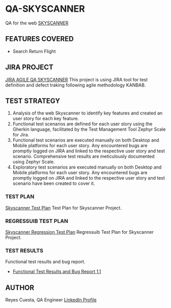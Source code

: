 # QA-SKYSCANNER
QA for the web [SKYSCANNER](https://skyscanner.com)

## FEATURES COVERED
* Search Return Flight


## JIRA PROJECT
[JIRA AGILE QA SKYSCANNER](https://bootcampqareyes.atlassian.net/jira/software/projects/QS/boards/3)
This project is using JIRA tool for test definition and defect traking following agile methodology KANBAB.



## TEST STRATEGY

1. Analysis of the web Skyscanner to identify key features and created an user story for each key feature.
2. Functional test scenarios are defined for each user story using the Gherkin language, facilitated by the Test Management Tool Zephyr Scale for Jira.
3. Functional test scenarios are executed manually on both Desktop and Mobile platforms for each user story. Any encountered bugs are promptly logged on JIRA and linked to the respective user story and test scenario. Comprehensive test results are meticulously documented using Zephyr Scale.
4. Exploratory test scenarios are executed manually on both Desktop and Mobile platforms for each user story. Any encountered bugs are promptly logged on JIRA and linked to the respective user story and test scenario have been created to cover it.


### TEST PLAN
[Skyscanner Test Plan](test-plan-skyscanner.pdf)
Test Plan for Skyscanner Project.

### REGRESSUIB TEST PLAN
[Skyscanner Regression Test Plan](regression-test-plan-skyscanner.pdf)
Regressuib Test Plan for Skyscanner Project.



### TEST RESULTS
Functional test results and bug report.
* [Functional Test Results and Bug Report 1.1](test-results-and-bug-report-skyscanner.pdf) 


## AUTHOR
Reyes Cuesta, QA Engineer
[LinkedIn Profile](https://www.linkedin.com/in/reyescuesta)
